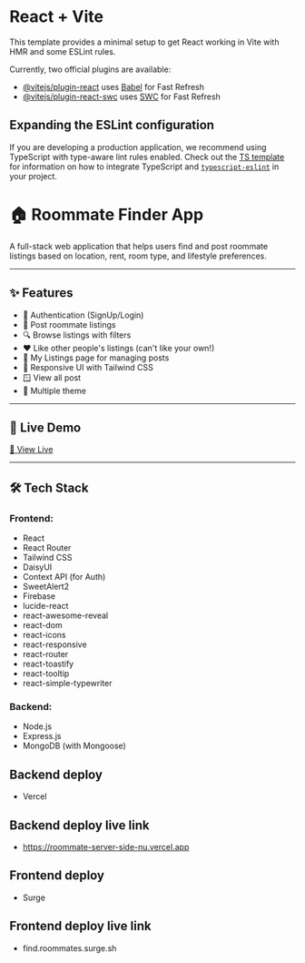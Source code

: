 # React + Vite

This template provides a minimal setup to get React working in Vite with HMR and some ESLint rules.

Currently, two official plugins are available:

- [@vitejs/plugin-react](https://github.com/vitejs/vite-plugin-react/blob/main/packages/plugin-react) uses [Babel](https://babeljs.io/) for Fast Refresh
- [@vitejs/plugin-react-swc](https://github.com/vitejs/vite-plugin-react/blob/main/packages/plugin-react-swc) uses [SWC](https://swc.rs/) for Fast Refresh

## Expanding the ESLint configuration

If you are developing a production application, we recommend using TypeScript with type-aware lint rules enabled. Check out the [TS template](https://github.com/vitejs/vite/tree/main/packages/create-vite/template-react-ts) for information on how to integrate TypeScript and [`typescript-eslint`](https://typescript-eslint.io) in your project.

# 🏠 Roommate Finder App

A full-stack web application that helps users find and post roommate listings based on location, rent, room type, and lifestyle preferences.

---

## ✨ Features

- 🔐 Authentication (SignUp/Login)
- 📝 Post roommate listings
- 🔍 Browse listings with filters
- ❤️ Like other people's listings (can't like your own!)
- 👤 My Listings page for managing posts
- 📱 Responsive UI with Tailwind CSS
- 🪟 View all post
- 🎡 Multiple theme


---

## 🚀 Live Demo

[🔗 View Live](https://your-surge-or-vercel-link.com)

---

## 🛠️ Tech Stack

### Frontend:
- React
- React Router
- Tailwind CSS
- DaisyUI
- Context API (for Auth)
- SweetAlert2
- Firebase
- lucide-react
- react-awesome-reveal
- react-dom
- react-icons
- react-responsive
- react-router
- react-toastify
- react-tooltip
- react-simple-typewriter


### Backend:
- Node.js
- Express.js
- MongoDB (with Mongoose)

## Backend deploy
- Vercel

## Backend deploy live link
- https://roommate-server-side-nu.vercel.app

## Frontend deploy
- Surge 

## Frontend deploy live link
- find.roommates.surge.sh



